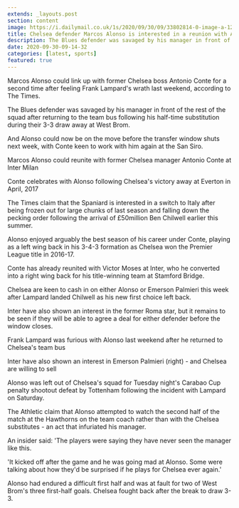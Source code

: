 ```yaml
---
extends: _layouts.post
section: content
image: https://i.dailymail.co.uk/1s/2020/09/30/09/33802814-0-image-a-124_1601453015826.jpg 
title: Chelsea defender Marcos Alonso is interested in a reunion with Antonio Conte at Inter Milan 
description: The Blues defender was savaged by his manager in front of the rest of the squad after returning to the team bus following his half-time substitution during their 3-3 on Saturday. 
date: 2020-09-30-09-14-32 
categories: [latest, sports] 
featured: true 
--- 
```

Marcos Alonso could link up with former Chelsea boss Antonio Conte for a second time after feeling Frank Lampard's wrath last weekend, according to The Times.

The Blues defender was savaged by his manager in front of the rest of the squad after returning to the team bus following his half-time substitution during their 3-3 draw away at West Brom.

And Alonso could now be on the move before the transfer window shuts next week, with Conte keen to work with him again at the San Siro.

Marcos Alonso could reunite with former Chelsea manager Antonio Conte at Inter Milan

Conte celebrates with Alonso following Chelsea's victory away at Everton in April, 2017

The Times claim that the Spaniard is interested in a switch to Italy after being frozen out for large chunks of last season and falling down the pecking order following the arrival of £50million Ben Chilwell earlier this summer.

Alonso enjoyed arguably the best season of his career under Conte, playing as a left wing back in his 3-4-3 formation as Chelsea won the Premier League title in 2016-17.

Conte has already reunited with Victor Moses at Inter, who he converted into a right wing back for his title-winning team at Stamford Bridge.

Chelsea are keen to cash in on either Alonso or Emerson Palmieri this week after Lampard landed Chilwell as his new first choice left back.  

Inter have also shown an interest in the former Roma star, but it remains to be seen if they will be able to agree a deal for either defender before the window closes.

Frank Lampard was furious with Alonso last weekend after he returned to Chelsea's team bus

Inter have also shown an interest in Emerson Palmieri (right) - and Chelsea are willing to sell

Alonso was left out of Chelsea's squad for Tuesday night's Carabao Cup penalty shootout defeat by Tottenham following the incident with Lampard on Saturday.

The Athletic claim that Alonso attempted to watch the second half of the match at the Hawthorns on the team coach rather than with the Chelsea substitutes - an act that infuriated his manager.

An insider said: 'The players were saying they have never seen the manager like this.

'It kicked off after the game and he was going mad at Alonso. Some were talking about how they'd be surprised if he plays for Chelsea ever again.'

Alonso had endured a difficult first half and was at fault for two of West Brom's three first-half goals. Chelsea fought back after the break to draw 3-3. 


